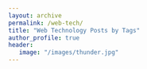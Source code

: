 ```yaml
---
layout: archive
permalink: /web-tech/
title: "Web Technology Posts by Tags"
author_profile: true
header:
   image: "/images/thunder.jpg"
---
```

